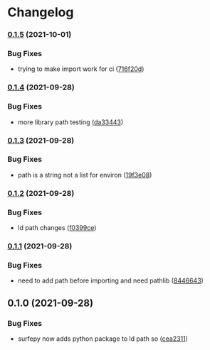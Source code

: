# Changelog

### [0.1.5](https://www.github.com/Loop3D/surfe/compare/v0.1.4...v0.1.5) (2021-10-01)


### Bug Fixes

* trying to make import work for ci ([716f20d](https://www.github.com/Loop3D/surfe/commit/716f20dca24262d1f56445676fed5e76c75cedcd))

### [0.1.4](https://www.github.com/Loop3D/surfe/compare/v0.1.3...v0.1.4) (2021-09-28)


### Bug Fixes

* more library path testing ([da33443](https://www.github.com/Loop3D/surfe/commit/da33443cb68a68ad29793dc28799624bfdb9aa9a))

### [0.1.3](https://www.github.com/Loop3D/surfe/compare/v0.1.2...v0.1.3) (2021-09-28)


### Bug Fixes

* path is a string not a list for environ ([19f3e08](https://www.github.com/Loop3D/surfe/commit/19f3e08b9330f6a416e77e8928348cb781f1a572))

### [0.1.2](https://www.github.com/Loop3D/surfe/compare/v0.1.1...v0.1.2) (2021-09-28)


### Bug Fixes

* ld path changes ([f0399ce](https://www.github.com/Loop3D/surfe/commit/f0399cebefca5a17085fb8b7e3e134a26a179e40))

### [0.1.1](https://www.github.com/Loop3D/surfe/compare/v0.1.0...v0.1.1) (2021-09-28)


### Bug Fixes

* need to add path before importing and need pathlib ([8446643](https://www.github.com/Loop3D/surfe/commit/8446643caa778fc488e41b0104a63268f5450fd7))

## 0.1.0 (2021-09-28)


### Bug Fixes

* surfepy now adds python package to ld path so ([cea2311](https://www.github.com/Loop3D/surfe/commit/cea2311ff62c13dac25dea4942aed5979eaa9b26))
